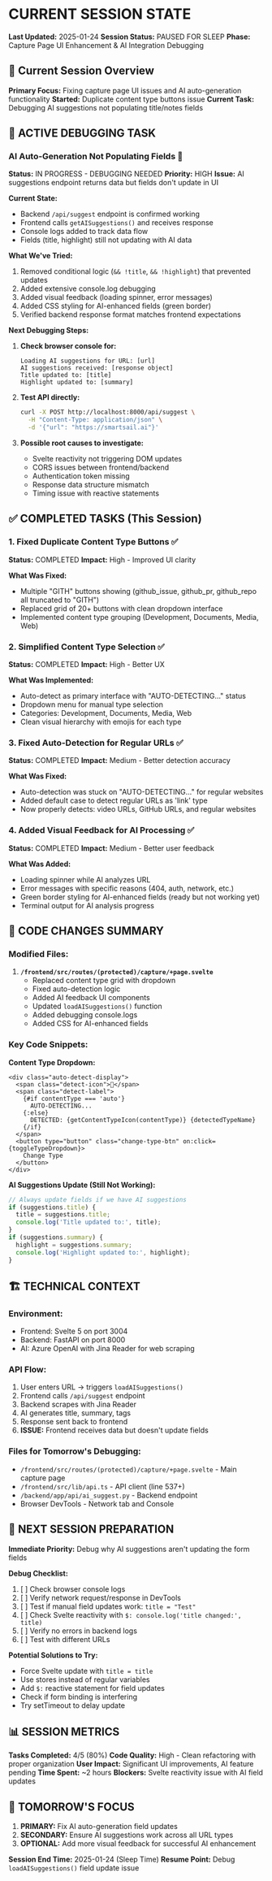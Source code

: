 # CURRENT SESSION STATE
**Last Updated:** 2025-01-24
**Session Status:** PAUSED FOR SLEEP
**Phase:** Capture Page UI Enhancement & AI Integration Debugging

## 🎯 Current Session Overview
**Primary Focus:** Fixing capture page UI issues and AI auto-generation functionality
**Started:** Duplicate content type buttons issue
**Current Task:** Debugging AI suggestions not populating title/notes fields

## 🔧 ACTIVE DEBUGGING TASK

### **AI Auto-Generation Not Populating Fields** 🔄
**Status:** IN PROGRESS - DEBUGGING NEEDED
**Priority:** HIGH
**Issue:** AI suggestions endpoint returns data but fields don't update in UI

**Current State:**
- Backend `/api/suggest` endpoint is confirmed working
- Frontend calls `getAISuggestions()` and receives response
- Console logs added to track data flow
- Fields (title, highlight) still not updating with AI data

**What We've Tried:**
1. Removed conditional logic (`&& !title`, `&& !highlight`) that prevented updates
2. Added extensive console.log debugging
3. Added visual feedback (loading spinner, error messages)
4. Added CSS styling for AI-enhanced fields (green border)
5. Verified backend response format matches frontend expectations

**Next Debugging Steps:**
1. **Check browser console for:**
   ```
   Loading AI suggestions for URL: [url]
   AI suggestions received: [response object]
   Title updated to: [title]
   Highlight updated to: [summary]
   ```

2. **Test API directly:**
   ```bash
   curl -X POST http://localhost:8000/api/suggest \
     -H "Content-Type: application/json" \
     -d '{"url": "https://smartsail.ai"}'
   ```

3. **Possible root causes to investigate:**
   - Svelte reactivity not triggering DOM updates
   - CORS issues between frontend/backend
   - Authentication token missing
   - Response data structure mismatch
   - Timing issue with reactive statements

## ✅ COMPLETED TASKS (This Session)

### 1. **Fixed Duplicate Content Type Buttons** ✅
**Status:** COMPLETED
**Impact:** High - Improved UI clarity

**What Was Fixed:**
- Multiple "GITH" buttons showing (github_issue, github_pr, github_repo all truncated to "GITH")
- Replaced grid of 20+ buttons with clean dropdown interface
- Implemented content type grouping (Development, Documents, Media, Web)

### 2. **Simplified Content Type Selection** ✅
**Status:** COMPLETED
**Impact:** High - Better UX

**What Was Implemented:**
- Auto-detect as primary interface with "AUTO-DETECTING..." status
- Dropdown menu for manual type selection
- Categories: Development, Documents, Media, Web
- Clean visual hierarchy with emojis for each type

### 3. **Fixed Auto-Detection for Regular URLs** ✅
**Status:** COMPLETED
**Impact:** Medium - Better detection accuracy

**What Was Fixed:**
- Auto-detection was stuck on "AUTO-DETECTING..." for regular websites
- Added default case to detect regular URLs as 'link' type
- Now properly detects: video URLs, GitHub URLs, and regular websites

### 4. **Added Visual Feedback for AI Processing** ✅
**Status:** COMPLETED
**Impact:** Medium - Better user feedback

**What Was Added:**
- Loading spinner while AI analyzes URL
- Error messages with specific reasons (404, auth, network, etc.)
- Green border styling for AI-enhanced fields (ready but not working yet)
- Terminal output for AI analysis progress

## 📝 CODE CHANGES SUMMARY

### Modified Files:
1. **`/frontend/src/routes/(protected)/capture/+page.svelte`**
   - Replaced content type grid with dropdown
   - Fixed auto-detection logic
   - Added AI feedback UI components
   - Updated `loadAISuggestions()` function
   - Added debugging console.logs
   - Added CSS for AI-enhanced fields

### Key Code Snippets:

**Content Type Dropdown:**
```svelte
<div class="auto-detect-display">
  <span class="detect-icon">🤖</span>
  <span class="detect-label">
    {#if contentType === 'auto'}
      AUTO-DETECTING...
    {:else}
      DETECTED: {getContentTypeIcon(contentType)} {detectedTypeName}
    {/if}
  </span>
  <button type="button" class="change-type-btn" on:click={toggleTypeDropdown}>
    Change Type
  </button>
</div>
```

**AI Suggestions Update (Still Not Working):**
```javascript
// Always update fields if we have AI suggestions
if (suggestions.title) {
  title = suggestions.title;
  console.log('Title updated to:', title);
}
if (suggestions.summary) {
  highlight = suggestions.summary;
  console.log('Highlight updated to:', highlight);
}
```

## 🏗️ TECHNICAL CONTEXT

### Environment:
- Frontend: Svelte 5 on port 3004
- Backend: FastAPI on port 8000
- AI: Azure OpenAI with Jina Reader for web scraping

### API Flow:
1. User enters URL → triggers `loadAISuggestions()`
2. Frontend calls `/api/suggest` endpoint
3. Backend scrapes with Jina Reader
4. AI generates title, summary, tags
5. Response sent back to frontend
6. **ISSUE:** Frontend receives data but doesn't update fields

### Files for Tomorrow's Debugging:
- `/frontend/src/routes/(protected)/capture/+page.svelte` - Main capture page
- `/frontend/src/lib/api.ts` - API client (line 537+)
- `/backend/app/api/ai_suggest.py` - Backend endpoint
- Browser DevTools - Network tab and Console

## 🔄 NEXT SESSION PREPARATION

**Immediate Priority:** Debug why AI suggestions aren't updating the form fields

**Debug Checklist:**
1. [ ] Check browser console logs
2. [ ] Verify network request/response in DevTools
3. [ ] Test if manual field updates work: `title = "Test"`
4. [ ] Check Svelte reactivity with `$: console.log('title changed:', title)`
5. [ ] Verify no errors in backend logs
6. [ ] Test with different URLs

**Potential Solutions to Try:**
- Force Svelte update with `title = title`
- Use stores instead of regular variables
- Add `$:` reactive statement for field updates
- Check if form binding is interfering
- Try setTimeout to delay update

## 📊 SESSION METRICS

**Tasks Completed:** 4/5 (80%)
**Code Quality:** High - Clean refactoring with proper organization
**User Impact:** Significant UI improvements, AI feature pending
**Time Spent:** ~2 hours
**Blockers:** Svelte reactivity issue with AI field updates

## 🎯 TOMORROW'S FOCUS

1. **PRIMARY:** Fix AI auto-generation field updates
2. **SECONDARY:** Ensure AI suggestions work across all URL types
3. **OPTIONAL:** Add more visual feedback for successful AI enhancement

**Session End Time:** 2025-01-24 (Sleep Time)
**Resume Point:** Debug `loadAISuggestions()` field update issue